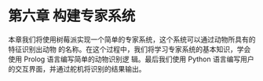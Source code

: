# 第六章 构建专家系统

本章我们将使用树莓派实现一个简单的专家系统，这个系统可以通过动物所具有的特征识别出动物 的名称。在这个过程中，我们将学习专家系统的基本知识，学会使用 Prolog 语言编写简单的动物识别逻 辑。最后我们使用 Python 语言编写用户的交互界面，并通过舵机将识别的结果输出。
